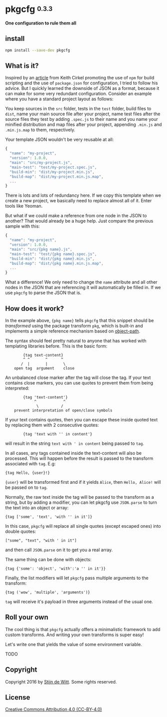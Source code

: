 # pkgcfg <sup><sub>0.3.3</sub></sup>
**One configuration to rule them all**

## install
```sh
npm install --save-dev pkgcfg
```

## What is it?
Inspired by an [article](http://blog.keithcirkel.co.uk/why-we-should-stop-using-grunt/) from Keith Cirkel
promoting the use of `npm` for build scripting and the use of `package.json` for configuration, I tried to
follow his advice. But I quickly learned the downside of JSON as a format, because it can make for some
very redundant configuration. Consider an example where you have a standard project layout as follows:

You keep sources in the `src` folder, tests in the `test` folder, build files to `dist`, name your main
source file after your project, name test files after the source files they test by adding `.spec.js` to their
name and you name your minified distribution and map files after your project, appending `.min.js` and `.min.js.map`
to them, respectively.

Your template JSON wouldn't be very reusable at all:
```js
{
  "name": "my-project",
  "version": 1.0.0,
  "main": "src/my-project.js",
  "main-test": "test/my-project.spec.js",
  "build-min": "dist/my-project.min.js",
  "build-map": "dist/my-project.min.js.map",
  ...
}
```

There is lots and lots of redundancy here. If we copy this template when we create a new project, we
basically need to replace almost all of it. Enter tools like Yeoman.

But what if we could make a reference from one node in the JSON to another? That would
already be a huge help. Just compare the previous sample with this:

```js
{
  "name": "my-project",
  "version": 1.0.0,
  "main": "src/{pkg name}.js",
  "main-test": "test/{pkg name}.spec.js",
  "build-min": "dist/{pkg name}.min.js",
  "build-map": "dist/{pkg name}.min.js.map",
  ...
}
```

What a difference! We only need to change the `name` attribute and all other nodes in the JSON
that are referencing it will automatically be filled in. If we use `pkgcfg` to parse the JSON
that is.

## How does it work?
In the example above, `{pkg name}` tells `pkgcfg` that this snippet should be *transformed* using
the package transform `pkg`, which is built-in and implements a simple reference mechanism based
on [object-path](https://npmjs.org/package/object-path).

The syntax should feel pretty natural to anyone that has worked with templating libraries before.
This is the basic form:

```
		{tag text-content}
	    ^ ^       ^      ^
	   /  |       |       \
	open tag  argument    close
```

An unbalanced close marker after the tag will close the tag. If your text contains close markers, you can
use quotes to prevent them from being interpreted:

```
		{tag 'text-content'}
	         ^            ^
	          \          /
	prevent interpretation of open/close symbols
```

If your text contains quotes, then you can escape these inside quoted text by replacing them with
2 consecutive quotes:

```
		{tag 'text with '' in content'}
```

will result in the string `text with ' in content` being passed to `tag`.

In all cases, any tags contained inside the text-content will also be processed. This will happen before
the result is passed to the transform associated with `tag`. E.g:

```
{tag Hello, {user}!}
```

`{user}` will be transformed first and if it yields `Alice`, then `Hello, Alice!` will be passed on to `tag`.

Normally, the raw text inside the tag will be passed to the transform as a string, but by adding a modifier,
you can let pkgcfg use `JSON.parse` to turn the text into an object or array:

```
{tag ['some', 'text', 'with '' in it']}
```

In this case, `pkgcfg` will replace all single quotes (except escaped ones) into double quotes:

```
["some", "text", "with ' in it"]
```

and then call `JSON.parse` on it to get you a real array.

The same thing can be done with objects:

```
{tag {'some': 'object', 'with':'a '' in it'}}
```

Finally, the list modifiers will let `pkgcfg` pass multiple arguments to the transform:

```
{tag ('wow', 'multiple', 'arguments')}
```

`tag` will receive it's payload in three arguments instead of the usual one.

## Roll your own
The cool thing is that `pkgcfg` actually offers a minimalistic framework to add custom transforms.
And writing your own transforms is super easy!

Let's write one that yields the value of some environment variable.

TODO

## Copyright
Copyright 2016 by [Stijn de Witt](http://StijnDeWitt.com). Some rights reserved.

## License
[Creative Commons Attribution 4.0 (CC-BY-4.0)](https://creativecommons.org/licenses/by/4.0/)